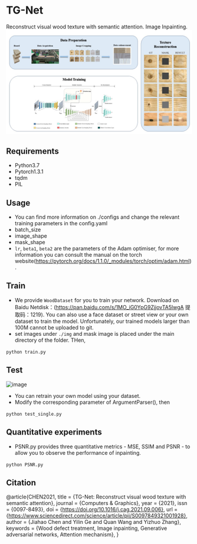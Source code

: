 # TG-Net
Reconstruct visual wood texture with semantic attention. Image Inpainting. 
![image](https://github.com/NEFUJoeyChen/TG-Net/blob/main/img/train/Graphical%20Abstract.jpg)

## Requirements
- Python3.7
- Pytorch1.3.1
- tqdm
- PIL

## Usage
- You can find more information on ./configs and change the relevant training parameters in the config.yaml
- batch_size
- image_shape
- mask_shape
- `lr`, `beta1`, `beta2` are the parameters of the Adam optimiser, for more information you can consult the manual on the torch website(https://pytorch.org/docs/1.1.0/_modules/torch/optim/adam.html).

## Train
- We provide `WoodDataset` for you to train your network. Download on Baidu Netdisk：(https://pan.baidu.com/s/1MO_iG0YpG9ZjjovTA5lwgA 
提取码：1219). You can also use a face dataset or street view or your own dataset to train the model. Unfortunately, our trained models larger than 100M cannot be uploaded to git.
- set images under `./img` and mask image is placed under the main directory of the folder. THen,

```python train.py```

## Test
![image](https://github.com/NEFUJoeyChen/TG-Net/blob/main/img/train/ex1.jpg)
- You can retrain your own model using your dataset.
- Modify the corresponding parameter of ArgumentParser(), then

```python test_single.py```

## Quantitative experiments
- PSNR.py provides three quantitative metrics - MSE, SSIM and PSNR - to allow you to observe the performance of inpainting.

```python PSNR.py```

## Citation
@article{CHEN2021,
title = {TG-Net: Reconstruct visual wood texture with semantic attention},
journal = {Computers & Graphics},
year = {2021},
issn = {0097-8493},
doi = {https://doi.org/10.1016/j.cag.2021.09.006},
url = {https://www.sciencedirect.com/science/article/pii/S0097849321001928},
author = {Jiahao Chen and Yilin Ge and Quan Wang and Yizhuo Zhang},
keywords = {Wood defect treatment, Image inpainting, Generative adversarial networks, Attention mechanism},
}
